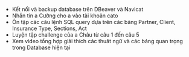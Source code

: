 
+ Kết nối và backup database trên DBeaver và Navicat
+ Nhắn tin a Cường cho a vào tài khoản cato
+ Ôn tập các câu lệnh SQL query dựa trên các bảng Partner, Client, Insurance Type, Sections, Act
+ Luyện tập challenge của a Châu từ câu 1 đến câu 5
+ Xem video tổng hợp giải thích các thuât ngữ và các bảng quan trọng trong Database hiện tại
